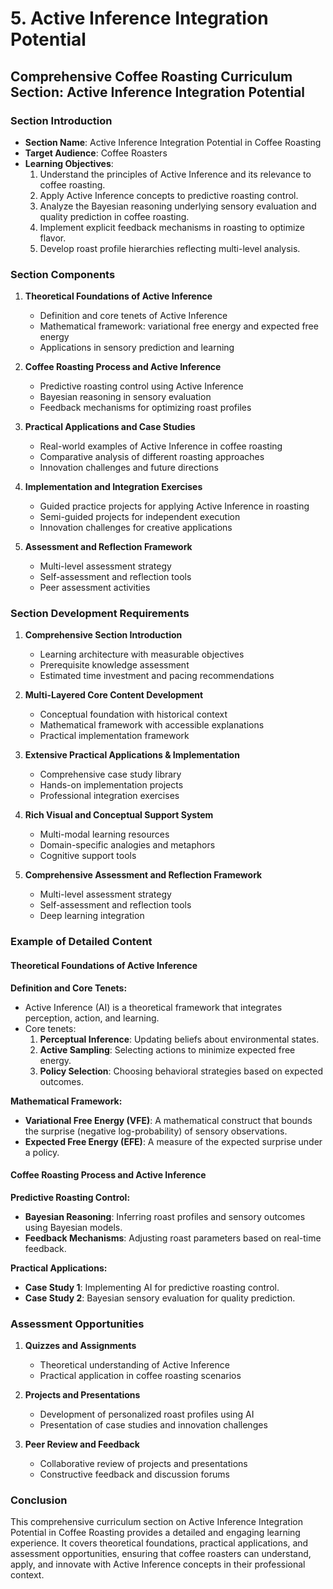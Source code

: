 # 5. Active Inference Integration Potential

## Comprehensive Coffee Roasting Curriculum Section: Active Inference Integration Potential

### Section Introduction

* **Section Name**: Active Inference Integration Potential in Coffee Roasting
* **Target Audience**: Coffee Roasters
* **Learning Objectives**:
  1. Understand the principles of Active Inference and its relevance to coffee roasting.
  2. Apply Active Inference concepts to predictive roasting control.
  3. Analyze the Bayesian reasoning underlying sensory evaluation and quality prediction in coffee roasting.
  4. Implement explicit feedback mechanisms in roasting to optimize flavor.
  5. Develop roast profile hierarchies reflecting multi-level analysis.

### Section Components

1. **Theoretical Foundations of Active Inference**
   - Definition and core tenets of Active Inference
   - Mathematical framework: variational free energy and expected free energy
   - Applications in sensory prediction and learning

2. **Coffee Roasting Process and Active Inference**
   - Predictive roasting control using Active Inference
   - Bayesian reasoning in sensory evaluation
   - Feedback mechanisms for optimizing roast profiles

3. **Practical Applications and Case Studies**
   - Real-world examples of Active Inference in coffee roasting
   - Comparative analysis of different roasting approaches
   - Innovation challenges and future directions

4. **Implementation and Integration Exercises**
   - Guided practice projects for applying Active Inference in roasting
   - Semi-guided projects for independent execution
   - Innovation challenges for creative applications

5. **Assessment and Reflection Framework**
   - Multi-level assessment strategy
   - Self-assessment and reflection tools
   - Peer assessment activities

### Section Development Requirements

1. **Comprehensive Section Introduction**
   - Learning architecture with measurable objectives
   - Prerequisite knowledge assessment
   - Estimated time investment and pacing recommendations

2. **Multi-Layered Core Content Development**
   - Conceptual foundation with historical context
   - Mathematical framework with accessible explanations
   - Practical implementation framework

3. **Extensive Practical Applications & Implementation**
   - Comprehensive case study library
   - Hands-on implementation projects
   - Professional integration exercises

4. **Rich Visual and Conceptual Support System**
   - Multi-modal learning resources
   - Domain-specific analogies and metaphors
   - Cognitive support tools

5. **Comprehensive Assessment and Reflection Framework**
   - Multi-level assessment strategy
   - Self-assessment and reflection tools
   - Deep learning integration

### Example of Detailed Content

#### **Theoretical Foundations of Active Inference**

**Definition and Core Tenets:**
- Active Inference (AI) is a theoretical framework that integrates perception, action, and learning.
- Core tenets: 
  1. **Perceptual Inference**: Updating beliefs about environmental states.
  2. **Active Sampling**: Selecting actions to minimize expected free energy.
  3. **Policy Selection**: Choosing behavioral strategies based on expected outcomes.

**Mathematical Framework:**
- **Variational Free Energy (VFE)**: A mathematical construct that bounds the surprise (negative log-probability) of sensory observations.
- **Expected Free Energy (EFE)**: A measure of the expected surprise under a policy.

#### **Coffee Roasting Process and Active Inference**

**Predictive Roasting Control:**
- **Bayesian Reasoning**: Inferring roast profiles and sensory outcomes using Bayesian models.
- **Feedback Mechanisms**: Adjusting roast parameters based on real-time feedback.

**Practical Applications:**
- **Case Study 1**: Implementing AI for predictive roasting control.
- **Case Study 2**: Bayesian sensory evaluation for quality prediction.

### Assessment Opportunities

1. **Quizzes and Assignments**
   - Theoretical understanding of Active Inference
   - Practical application in coffee roasting scenarios

2. **Projects and Presentations**
   - Development of personalized roast profiles using AI
   - Presentation of case studies and innovation challenges

3. **Peer Review and Feedback**
   - Collaborative review of projects and presentations
   - Constructive feedback and discussion forums

### Conclusion

This comprehensive curriculum section on Active Inference Integration Potential in Coffee Roasting provides a detailed and engaging learning experience. It covers theoretical foundations, practical applications, and assessment opportunities, ensuring that coffee roasters can understand, apply, and innovate with Active Inference concepts in their professional context.
